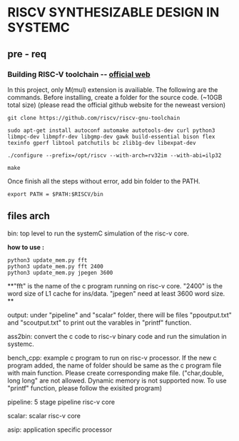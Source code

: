 # RISCV SYNTHESIZABLE DESIGN IN SYSTEMC

## pre - req
### Building RISC-V toolchain -- [official web](https://github.com/riscv-collab/riscv-gnu-toolchain)
In this project, only M(mul) extension is availiable. The following are the commands. Before installing, create a folder for the source code. (~10GB total size)
(please read the official github website for the neweast version)

    git clone https://github.com/riscv/riscv-gnu-toolchain

    sudo apt-get install autoconf automake autotools-dev curl python3 libmpc-dev libmpfr-dev libgmp-dev gawk build-essential bison flex texinfo gperf libtool patchutils bc zlib1g-dev libexpat-dev

    ./configure --prefix=/opt/riscv --with-arch=rv32im --with-abi=ilp32

    make

Once finish all the steps without error, add bin folder to the PATH.

    export PATH = $PATH:$RISCV/bin


## files arch
bin: top level to run the systemC simulation of the risc-v core.

**how to use :**

    python3 update_mem.py fft 
    python3 update_mem.py fft 2400
    python3 update_mem.py jpegen 3600
    
**"fft" is the name of the c program running on risc-v core. "2400" is the word size of L1 cache for ins/data. "jpegen" need at least 3600 word size. ** 

output: under "pipeline" and "scalar" folder, there will be files "ppoutput.txt" and "scoutput.txt" to print out the varables in "printf" function.


ass2bin:  convert the c code to risc-v binary code and run the simulation in systemc.

bench_cpp: example c program to run on risc-v processor. If the new c program added, the name of folder should be same as the c program file with main function. Please create corresponding make file. ("char,double, long long" are not allowed. Dynamic memory is not supported now. To use "printf" function, please follow the exisited program)

pipeline: 5 stage pipeline risc-v core

scalar: scalar risc-v core

asip: application specific processor
            



